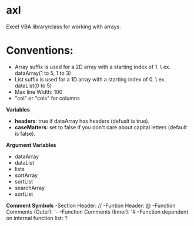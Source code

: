 # axl
Excel VBA library/class for working with arrays.

# Conventions:
* Array suffix is used for a 2D array with a starting index of 1. \ ex. dataArray(1 to 5, 1 to 3)
* List suffix is used for a 1D array with a starting index of 0.  \ ex. dataList(0 to 5)
* Max line Width: 100
* "col" or "cols" for columns

**Variables**
* **headers**: true if dataArray has headers (defualt is true). 
* **caseMatters**: set to false if you don't care about capital letters (default is false).

**Argument Variables**
* dataArray
* dataList
* lists
* sortArray
* sortList
* searchArray
* sortList



**Comment Symbols**
-Section Header: //
-Funtion Header: @
-Function Comments (Outer): '-
-Function Comments (Inner): '#
-Function dependent on internal function list: '!
